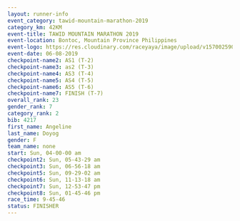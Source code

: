 ```yaml
---
layout: runner-info 
event_category: tawid-mountain-marathon-2019 
category_km: 42KM 
event-title: TAWID MOUNTAIN MARATHON 2019 
event-location: Bontoc, Mountain Province Philippines 
event-logo: https://res.cloudinary.com/raceyaya/image/upload/v1570025905/logo/tawid-mountain_shpquo.png 
event-date: 06-08-2019 
checkpoint-name2: AS1 (T-2) 
checkpoint-name3: as2 (T-3) 
checkpoint-name4: AS3 (T-4) 
checkpoint-name5: AS4 (T-5) 
checkpoint-name6: AS5 (T-6) 
checkpoint-name7: FINISH (T-7) 
overall_rank: 23
gender_rank: 7
category_rank: 2
bib: 4217
first_name: Angeline
last_name: Doyog
gender: F
team_name: none
start: Sun, 04-00-00 am
checkpoint2: Sun, 05-43-29 am
checkpoint3: Sun, 06-56-18 am
checkpoint5: Sun, 09-29-02 am
checkpoint6: Sun, 11-13-18 am
checkpoint7: Sun, 12-53-47 pm
checkpoint8: Sun, 01-45-46 pm
race_time: 9-45-46
status: FINISHER
---
```

